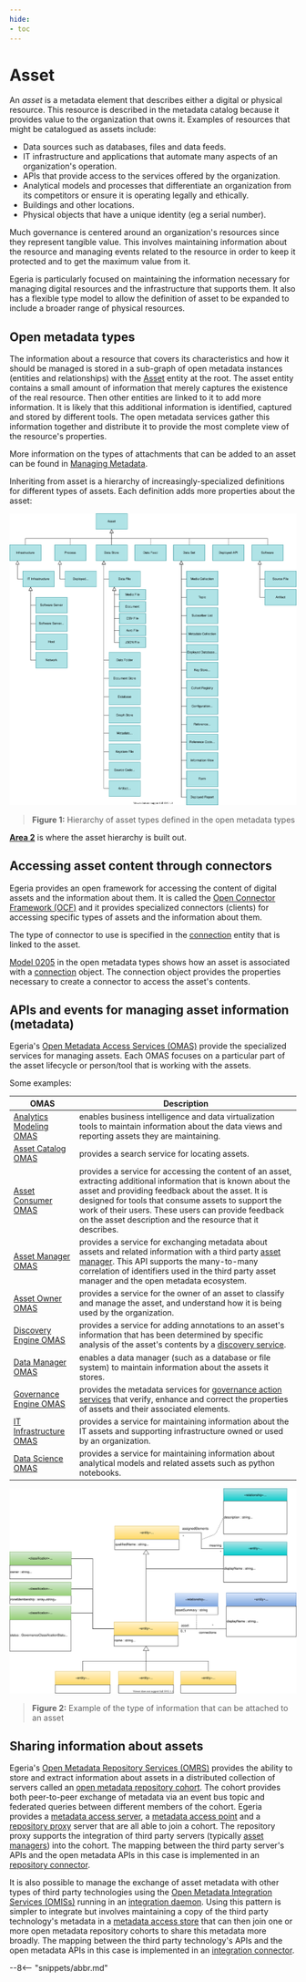 ```yaml
---
hide:
- toc
---
```


<!-- SPDX-License-Identifier: CC-BY-4.0 -->
<!-- Copyright Contributors to the Egeria project. -->

# Asset

An *asset* is a metadata element that describes either a digital or physical resource.  This resource is described in the metadata catalog because it provides value to the organization that owns it.
Examples of resources that might be catalogued as assets include:

- Data sources such as databases, files and data feeds.
- IT infrastructure and applications that automate many aspects of an organization's operation.
- APIs that provide access to the services offered by the organization.
- Analytical models and processes that differentiate an organization from its competitors or ensure it is operating legally and ethically.
- Buildings and other locations.
- Physical objects that have a unique identity (eg a serial number).

Much governance is centered around an organization's resources since they represent tangible value. This involves maintaining information about the resource and managing events related to the resource in order to keep it protected and to get the maximum value from it.

Egeria is particularly focused on maintaining the information necessary for managing digital resources and the infrastructure that supports them. It also has a flexible type model to allow the definition of asset to be expanded to include a broader range of physical resources.

## Open metadata types

The information about a resource that covers its characteristics and how it should be managed is stored in a sub-graph of open metadata instances (entities and relationships) with the [Asset](/egeria-docs/types/0/0010-Base-Model/#asset) entity at the root. The asset entity contains a small amount of information that merely captures the existence of the real resource. Then other entities are linked to it to add more information. It is likely that this additional information is identified, captured and stored by different tools. The open metadata services gather this information together and distribute it to provide the most complete view of the resource's properties.

More information on the types of attachments that can be added to an asset can be found in [Managing Metadata](/egeria-docs/patterns/managing-metadata/overview).

Inheriting from asset is a hierarchy of increasingly-specialized definitions for different types of assets. Each definition adds more properties about the asset:

![Figure 1](asset-hierarchy.svg)
> **Figure 1:** Hierarchy of asset types defined in the open metadata types

**[Area 2](/egeria-docs/types/2)** is where the asset hierarchy is built out.

## Accessing asset content through connectors

Egeria provides an open framework for accessing the content of digital assets and the information about them. It is called the [Open Connector Framework (OCF)](/egeria-docs/frameworks/ocf/overview) and it provides specialized connectors (clients) for accessing specific types of assets and the information about them.

The type of connector to use is specified in the [connection](/egeria-docs/concepts/connection) entity that is linked to the asset.

[Model 0205](/egeria-docs/types/2/0205-Connection-Linkage) in the open metadata types shows how an asset is associated with a [connection](/egeria-docs/concepts/connection) object. The connection object provides the properties necessary to create a connector to access the asset's contents.

## APIs and events for managing asset information (metadata)

Egeria's [Open Metadata Access Services (OMAS)](/egeria-docs/services/omas) provide the specialized services for managing assets. Each OMAS focuses on a particular part of the asset lifecycle or person/tool that is working with the assets.

Some examples:

| OMAS | Description |
|---|---|
| [Analytics Modeling OMAS](/egeria-docs/services/omas/analytics-modeling/overview) | enables business intelligence and data virtualization tools to maintain information about the data views and reporting assets they are maintaining. |
| [Asset Catalog OMAS](/egeria-docs/services/omas/asset-catalog/overview) | provides a search service for locating assets. |
| [Asset Consumer OMAS](/egeria-docs/services/omas/asset-consumer/overview) | provides a service for accessing the content of an asset, extracting additional information that is known about the asset and providing feedback about the asset. It is designed for tools that consume assets to support the work of their users. These users can provide feedback on the asset description and the resource that it describes. |
| [Asset Manager OMAS](/egeria-docs/services/omas/asset-manager/overview) | provides a service for exchanging metadata about assets and related information with a third party [asset manager](/egeria-docs/concepts/server-capability). This API supports the many-to-many correlation of identifiers used in the third party asset manager and the open metadata ecosystem. |
| [Asset Owner OMAS](/egeria-docs/services/omas/asset-owner/overview) | provides a service for the owner of an asset to classify and manage the asset, and understand how it is being used by the organization. |
| [Discovery Engine OMAS](/egeria-docs/services/omas/discovery-engine/overview) | provides a service for adding annotations to an asset's information that has been determined by specific analysis of the asset's contents by a [discovery service](/egeria-docs/concepts/open-discovery-service). |
| [Data Manager OMAS](/egeria-docs/services/omas/data-manager/overview) | enables a data manager (such as a database or file system) to maintain information about the assets it stores. |
| [Governance Engine OMAS](/egeria-docs/services/omas/governance-engine/overview) | provides the metadata services for [governance action services](/egeria-docs/concepts/governance-action-service) that verify, enhance and correct the properties of assets and their associated elements. |
| [IT Infrastructure OMAS](/egeria-docs/services/omas/it-infrastructure/overview) | provides a service for maintaining information about the IT assets and supporting infrastructure owned or used by an organization. |
| [Data Science OMAS](/egeria-docs/services/omas/data-science/overview) | provides a service for maintaining information about analytical models and related assets such as python notebooks. |


![Figure 2](asset-example.svg)
> **Figure 2:** Example of the type of information that can be attached to an asset

## Sharing information about assets

Egeria's [Open Metadata Repository Services (OMRS)](/egeria-docs/services/omrs) provides the ability to store and extract information about assets in a distributed collection of servers called an [open metadata repository cohort](/egeria-docs/concepts/cohort-member). The cohort provides both peer-to-peer exchange of metadata via an event bus topic and federated queries between different members of the cohort. Egeria provides a [metadata access server](/egeria-docs/concepts/metadata-access-server), a [metadata access point](/egeria-docs/concepts/metadata-access-point) and a [repository proxy](/egeria-docs/concepts/repository-proxy) server that are all able to join a cohort. The repository proxy supports the integration of third party servers (typically [asset managers](/egeria-docs/software-server-capability/#asset-manager)) into the cohort. The mapping between the third party server's APIs and the open metadata APIs in this case is implemented in an [repository connector](/egeria-docs/concepts/repository-connector).

It is also possible to manage the exchange of asset metadata with other types of third party technologies using the [Open Metadata Integration Services (OMISs)](/egeria-docs/services/omis) running in an [integration daemon](/egeria-docs/concepts/integration-daemon). Using this pattern is simpler to integrate but involves maintaining a copy of the third party technology's metadata in a [metadata access store](/egeria-docs/concepts/metadata-access-store) that can then join one or more open metadata repository cohorts to share this metadata more broadly. The mapping between the third party technology's APIs and the open metadata APIs in this case is implemented in an [integration connector](/egeria-docs/connectors/integration-connector).

--8<-- "snippets/abbr.md"
